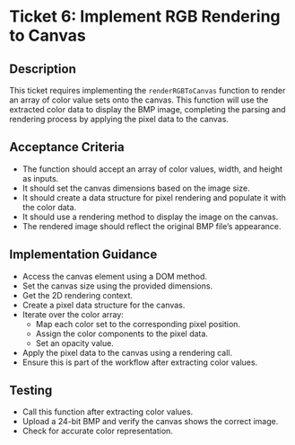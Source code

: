 # Ticket 6: Implement RGB Rendering to Canvas

## Description
This ticket requires implementing the `renderRGBToCanvas` function to render an array of color value sets onto the canvas. This function will use the extracted color data to display the BMP image, completing the parsing and rendering process by applying the pixel data to the canvas.

## Acceptance Criteria
- The function should accept an array of color values, width, and height as inputs.
- It should set the canvas dimensions based on the image size.
- It should create a data structure for pixel rendering and populate it with the color data.
- It should use a rendering method to display the image on the canvas.
- The rendered image should reflect the original BMP file’s appearance.

## Implementation Guidance
- Access the canvas element using a DOM method.
- Set the canvas size using the provided dimensions.
- Get the 2D rendering context.
- Create a pixel data structure for the canvas.
- Iterate over the color array:
  - Map each color set to the corresponding pixel position.
  - Assign the color components to the pixel data.
  - Set an opacity value.
- Apply the pixel data to the canvas using a rendering call.
- Ensure this is part of the workflow after extracting color values.

## Testing
- Call this function after extracting color values.
- Upload a 24-bit BMP and verify the canvas shows the correct image.
- Check for accurate color representation.
